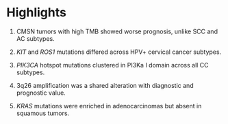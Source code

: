 # Highlights 

1. CMSN tumors with high TMB showed worse prognosis, unlike SCC and AC subtypes. 

2. _KIT_ and _ROS1_ mutations differed across HPV+ cervical cancer subtypes. 

3. _PIK3CA_ hotspot mutations clustered in PI3Ka I domain across all CC subtypes. 

4. 3q26 amplification was a shared alteration with diagnostic and prognostic value. 

5. _KRAS_ mutations were enriched in adenocarcinomas but absent in squamous tumors.
